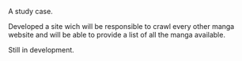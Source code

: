 A study case.

Developed a site wich will be responsible to crawl every other manga website and
will be able to provide a list of all the manga available.

Still in development.